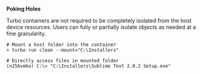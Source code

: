 **Poking Holes**

Turbo containers are not required to be completely isolated from the host device resources. Users can fully or partially isolate objects as needed at a fine granularity.

    # Mount a host folder into the container
    > turbo run clean --mount="C:\Installers"
    
    # Directly access files in mounted folder
    (n256vmko) C:\> "C:\Installers\Sublime Text 2.0.2 Setup.exe"
